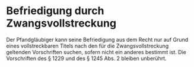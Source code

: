 # Befriedigung durch Zwangsvollstreckung

Der Pfandgläubiger kann seine Befriedigung aus dem Recht nur auf Grund eines vollstreckbaren Titels nach den für die Zwangsvollstreckung geltenden Vorschriften suchen, sofern nicht ein anderes bestimmt ist. Die Vorschriften des § 1229 und des § 1245 Abs. 2 bleiben unberührt.